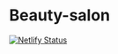 # Beauty-salon

[![Netlify Status](https://api.netlify.com/api/v1/badges/5f9f96fa-ab93-4be7-b48e-e82564a32e17/deploy-status)](https://app.netlify.com/sites/world-beauty-saloon/deploys)
